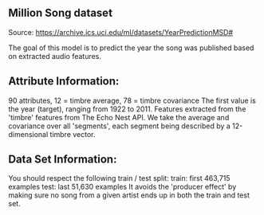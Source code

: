 ## Million Song dataset

Source: https://archive.ics.uci.edu/ml/datasets/YearPredictionMSD#

The goal of this model is to predict the year the song was published based on
extracted audio features.

## Attribute Information:

90 attributes, 12 = timbre average, 78 = timbre covariance
The first value is the year (target), ranging from 1922 to 2011.
Features extracted from the 'timbre' features from The Echo Nest API.
We take the average and covariance over all 'segments', each segment
being described by a 12-dimensional timbre vector.

## Data Set Information:

You should respect the following train / test split:
train: first 463,715 examples
test: last 51,630 examples
It avoids the 'producer effect' by making sure no song
from a given artist ends up in both the train and test set.
